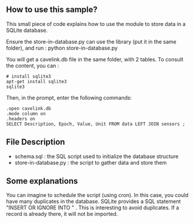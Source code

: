 ## How to use this sample? ##

This small piece of code explains how to use the module to store data in a SQLite database.

Ensure the store-in-database.py can use the library (put it in the same folder), and run :
    python store-in-database.py

You will get a cavelink.db file in the same folder, with 2 tables.
To consult the content, you can :

    # install sqlite3
    apt-get install sqlite3
    sqlite3

Then, in the prompt, enter the following commands:

    .open cavelink.db
    .mode column on
    .headers on
    SELECT Description, Epoch, Value, Unit FROM data LEFT JOIN sensors ;

## File Description ##

* schema.sql : the SQL script used to initialize the database structure
* store-in-database.py : the script to gather data and store them

## Some explanations ##
You can imagine to schedule the script (using cron). In this case, you could have many duplicates in the database.
SQLite provides a SQL statement "INSERT OR IGNORE INTO <table>" . This is interesting to avoid duplicates. If a record is already there, it will not be imported.

